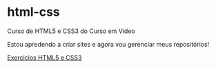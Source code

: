# html-css
 Curso de HTML5 e CSS3 do Curso em Video

Estou apredendo a criar sites e agora vou gerenciar meus repositórios!

<a href="https://g4aah.github.io/html-css/exercicios/ex001/index.html">Exercicios HTML5 e CSS3</a>